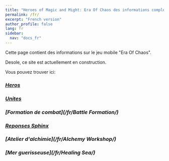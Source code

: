 ```yaml
---
title: "Heroes of Magic and Might: Era Of Chaos des informations completes sur le jeu mobile"
permalink: /fr/
excerpt: "French version"
author_profile: false
lang: fr
sidebar:
  nav: "docs_fr"
---
```


Cette page contient des informations sur le jeu mobile "Era Of Chaos".

Desole, ce site est actuellement en construction.

Vous pouvez trouver ici:
### <i class="fas fa-chess-king"/>  [Heros](/fr/heroes/)
### <i class="fab fa-optin-monster"/>  [Unites](/fr/units/)
### <i class="fab fa-battle-net"/>  [Formation de combat](/fr/Battle Formation/)
### <i class="fas fa-question-circle"/>  [Reponses Sphinx](/fr/sphinx/)
### <i class="fas fa-place-of-worship"/>  [Atelier d'alchimie](/fr/Alchemy Workshop/)
### <i class="fas fa-water"/>  [Mer guerisseuse](/fr/Healing Sea/)



